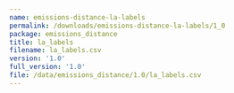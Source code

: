 ```yaml
---
name: emissions-distance-la-labels
permalink: /downloads/emissions-distance-la-labels/1_0
package: emissions_distance
title: la_labels
filename: la_labels.csv
version: '1.0'
full_version: '1.0'
file: /data/emissions_distance/1.0/la_labels.csv
---
```

